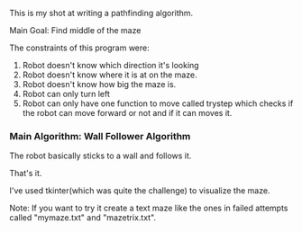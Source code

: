 This is my shot at writing a pathfinding algorithm.

Main Goal:
Find middle of the maze

The constraints of this program were:
1. Robot doesn't know which direction it's looking
2. Robot doesn't know where it is at on the maze.
3. Robot doesn't know how big the maze is.
4. Robot can only turn left
5. Robot can only have one function to move called trystep which checks if the robot can move forward or not and if it can moves it.


### Main Algorithm: Wall Follower Algorithm

The robot basically sticks to a wall and follows it.

That's it.

I've used tkinter(which was quite the challenge) to visualize the maze.



Note: If you want to try it create a text maze like the ones in failed attempts called "mymaze.txt" and "mazetrix.txt".
